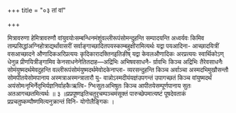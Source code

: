 +++
title = "०३ तां वां"

+++

मित्रावरुणा हेमित्रावरुणौ वांयुवयोःसम्बन्धिनमंशुंवल्लीरूपंसोमन्दुहन्ति सम्पादयन्ति अध्वर्यवः किमिव ताम्प्रसिद्धांअग्निहोत्राद्यर्थांवासरीं सर्वाङ्गाच्छादितपयस्काम्बहुक्षीरामित्यर्थः यद्वा पयआदिना- आच्छादयित्रीं वसआच्छादने औणादिकअरिप्रत्ययः कृदिकारादक्तिनइतिङीष् यद्वा केवलऔणादिकः अरप्रत्ययः स्वार्थिकोऽण् धेनुन्न प्रीणयित्रीङ्गामिव केनसाधनेनेतितदाह—अद्रिभिः अभिषवसाधनै- र्ग्रावभिः किञ्च अद्रिभिः तैरेवसाधनैः सोमंयुष्मदर्थमेवदुहन्ति वल्लीरूपंसोमंयुष्मदर्थमेवोदकेनाप्ला- व्यरसन्दुहन्ति किञ्च अर्वाञ्चा अस्मदभिमुखौसन्तौ सोमपीतयेसोमपानाय अस्मत्राअस्मन्त्रातारौ यु- वान्नोऽस्मदीयंयज्ञंउपगन्तं उपागच्छतं किञ्च वांयुष्मदर्थं अयंसोमःनृभिर्नेतृभिर्यज्ञनिर्वाहकैःऋत्वि- ग्भिःसुतःअभिषुतः किञ्च आपीतयेसम्पूर्णपानाय सुतः अतआगच्छतमित्यर्थः ॥ ३ ॥प्रप्रपूष्णइतिचतुरृचम्पञ्चमंसूक्तं पारुच्छेपमात्यष्टं पूषदेवताकं प्रप्रचतुष्कम्पौष्णमित्यनुक्रान्तं विनि- योगोलैङ्गिकः ।